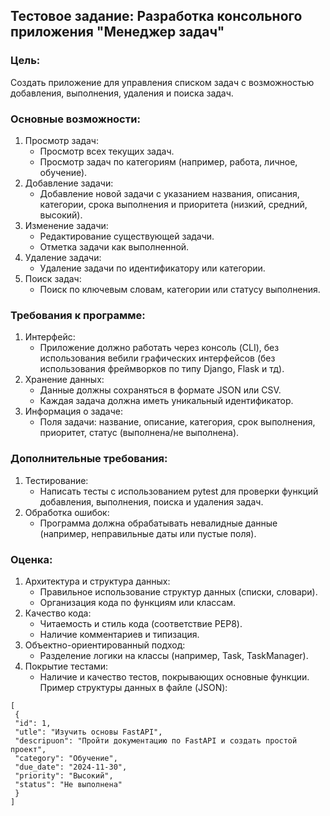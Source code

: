 ## Тестовое задание: Разработка консольного приложения "Менеджер задач"

### Цель:
Создать приложение для управления списком задач с возможностью добавления,
выполнения, удаления и поиска задач.


### Основные возможности:
1. Просмотр задач:
   - Просмотр всех текущих задач.
   - Просмотр задач по категориям (например, работа, личное, обучение).
2. Добавление задачи:
   - Добавление новой задачи с указанием названия, описания, категории, срока
   выполнения и приоритета (низкий, средний, высокий).
3. Изменение задачи:
   - Редактирование существующей задачи.
   - Отметка задачи как выполненной.
4. Удаление задачи:
   - Удаление задачи по идентификатору или категории.
5. Поиск задач:
   - Поиск по ключевым словам, категории или статусу выполнения.

### Требования к программе:
1. Интерфейс:
   - Приложение должно работать через консоль (CLI), без использования вебили графических интерфейсов (без использования фреймворков по типу
   Django, Flask и тд).
2. Хранение данных:
   - Данные должны сохраняться в формате JSON или CSV.
   - Каждая задача должна иметь уникальный идентификатор.
3. Информация о задаче:
   - Поля задачи: название, описание, категория, срок выполнения, приоритет,
   статус (выполнена/не выполнена).

### Дополнительные требования:
1. Тестирование:
   - Написать тесты с использованием pytest для проверки функций добавления,
   выполнения, поиска и удаления задач.
2. Обработка ошибок:
   - Программа должна обрабатывать невалидные данные (например,
   неправильные даты или пустые поля).

### Оценка:
1. Архитектура и структура данных:
   - Правильное использование структур данных (списки, словари).
   - Организация кода по функциям или классам.
2. Качество кода:
   - Читаемость и стиль кода (соответствие PEP8).
   - Наличие комментариев и типизация.
3. Объектно-ориентированный подход:
   - Разделение логики на классы (например, Task, TaskManager).
4. Покрытие тестами:
   - Наличие и качество тестов, покрывающих основные функции.
   Пример структуры данных в файле (JSON):
```
[
 {
 "id": 1,
 "utle": "Изучить основы FastAPI",
 "descripuon": "Пройти документацию по FastAPI и создать простой проект",
 "category": "Обучение",
 "due_date": "2024-11-30",
 "priority": "Высокий",
 "status": "Не выполнена"
 }
]
```
